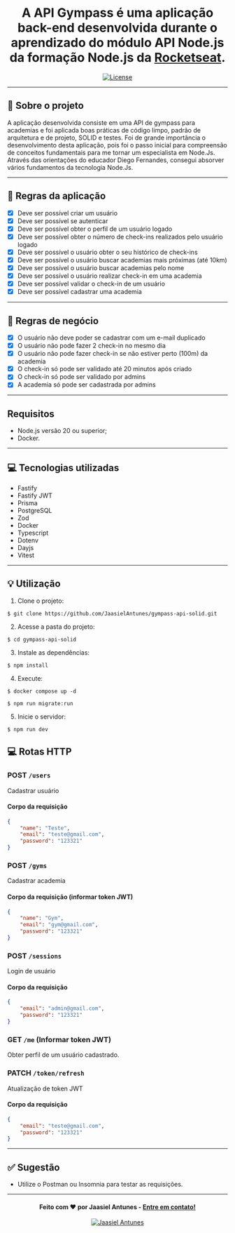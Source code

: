 <h1 align="center">
  A API Gympass é uma aplicação back-end desenvolvida durante o aprendizado do módulo API Node.js da formação Node.js da <a href="https://app.rocketseat.com.br/home">Rocketseat</a>.
</h1>

<p align="center">
  <a href="LICENSE"><img  src="https://img.shields.io/github/license/Ileriayo/markdown-badges?style=for-the-badge" alt="License"></a>
</p>

---

## 📁 Sobre o projeto

A aplicação desenvolvida consiste em uma API de gympass para academias e foi aplicada boas práticas de código limpo, padrão de arquitetura e de projeto, SOLID e testes.
Foi de grande importância o desenvolvimento desta aplicação, pois foi o passo inicial para compreensão de conceitos fundamentais para me tornar um especialista em Node.Js.
Através das orientações do educador Diego Fernandes, consegui absorver vários fundamentos da tecnologia Node.Js.

---

## 📝 Regras da aplicação

- [X] Deve ser possível criar um usuário
- [X] Deve ser possível se autenticar
- [X] Deve ser possível obter o perfil de um usuário logado
- [X] Deve ser possível obter o número de check-ins realizados pelo usuário logado
- [X] Deve ser possível o usuário obter o seu histórico de check-ins
- [X] Deve ser possível o usuário buscar academias mais próximas (até 10km)
- [X] Deve ser possível o usuário buscar academias pelo nome
- [X] Deve ser possível o usuário realizar check-in em uma academia
- [X] Deve ser possível validar o check-in de um usuário
- [X] Deve ser possível cadastrar uma academia

---

## 📝 Regras de negócio

- [X] O usuário não deve poder se cadastrar com um e-mail duplicado
- [X] O usuário não pode fazer 2 check-in no mesmo dia
- [X] O usuário não pode fazer check-in se não estiver perto (100m) da academia
- [X] O check-in só pode ser validado até 20 minutos após criado
- [X] O check-in só pode ser validado por admins
- [X] A academia só pode ser cadastrada por admins

---

## Requisitos

- Node.js versão 20 ou superior;
- Docker.

---

## 💻 Tecnologias utilizadas

- Fastify
- Fastify JWT
- Prisma
- PostgreSQL
- Zod
- Docker
- Typescript
- Dotenv
- Dayjs
- Vitest

---

## 💡 Utilização
1. Clone o projeto:

```
$ git clone https://github.com/JaasielAntunes/gympass-api-solid.git
```

2. Acesse a pasta do projeto:

```
$ cd gympass-api-solid
```

3. Instale as dependências:

```
$ npm install
```

4. Execute:

```
$ docker compose up -d
```

```
$ npm run migrate:run
```

5. Inicie o servidor:

```
$ npm run dev
```

## 💻 Rotas HTTP

### POST `/users`

Cadastrar usuário

#### Corpo da requisição

```json
{
    "name": "Teste",
    "email": "teste@gmail.com",
    "password": "123321"
}
```

### POST `/gyms`

Cadastrar academia

#### Corpo da requisição (informar token JWT)

```json
{
    "name": "Gym",
    "email": "gym@gmail.com",
    "password": "123321"
}
```

### POST `/sessions`

Login de usuário

#### Corpo da requisição

```json
{
    "email": "admin@gmail.com",
    "password": "123321"
}
```

### GET `/me` (Informar token JWT)

 Obter perfil de um usuário cadastrado.

### PATCH `/token/refresh`

Atualização de token JWT

#### Corpo da requisição

```json
{
    "email": "teste@gmail.com",
    "password": "123321"
}
```

---

## ✅ Sugestão
- Utilize o Postman ou Insomnia para testar as requisições.
---

<h4 align="center">
  Feito com ❤️ por Jaasiel Antunes - <a href="mailto:contato.jaasiel@gmail.com.com">Entre em contato!</a>
</h4>

<p align="center">
  <a href="https://www.linkedin.com/in/jaasiel-antunes-1517b41bb/">
    <img alt="Jaasiel Antunes" src="https://img.shields.io/badge/LinkedIn-Jaasiel-0e76a8?style=flat&logoColor=white&logo=linkedin">
  </a>
</p>
